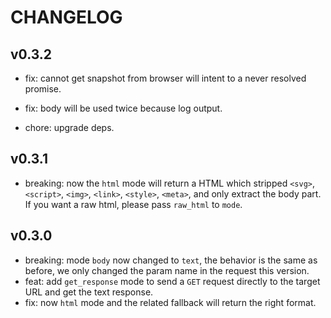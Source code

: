 # CHANGELOG

## v0.3.2

- fix: cannot get snapshot from browser will intent to a never resolved promise.

- fix: body will be used twice because log output.

- chore: upgrade deps.

## v0.3.1

- breaking: now the `html` mode will return a HTML which stripped `<svg>`, `<script>`, `<img>`, `<link>`, `<style>`, `<meta>`, and only extract the body part. If you want a raw html, please pass `raw_html` to `mode`.

## v0.3.0

- breaking: mode `body` now changed to `text`, the behavior is the same as before, we only changed the param name in the request this version.
- feat: add `get_response` mode to send a `GET` request directly to the target URL and get the text response.
- fix: now `html` mode and the related fallback will return the right format.